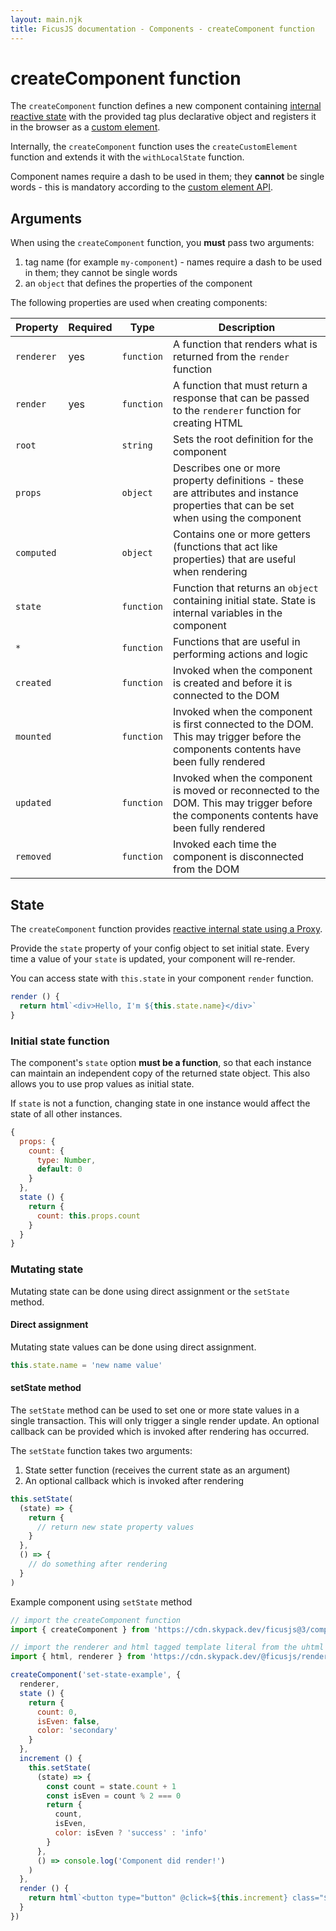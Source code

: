 ```yaml
---
layout: main.njk
title: FicusJS documentation - Components - createComponent function
---
```

# createComponent function

The `createComponent` function defines a new component containing [internal reactive state](/extending-components/with-local-state/) with the provided tag plus declarative object and registers it in the browser as a [custom element](https://developer.mozilla.org/en-US/docs/Web/Web_Components/Using_custom_elements).

Internally, the `createComponent` function uses the `createCustomElement` function and extends it with the `withLocalState` function.

Component names require a dash to be used in them; they **cannot** be single words - this is mandatory according to the [custom element API](https://developer.mozilla.org/en-US/docs/Web/Web_Components/Using_custom_elements).

## Arguments

When using the `createComponent` function, you **must** pass two arguments:

1. tag name (for example `my-component`) - names require a dash to be used in them; they cannot be single words
2. an `object` that defines the properties of the component

The following properties are used when creating components:

| Property | Required | Type | Description |
| --- | --- | --- | --- |
| `renderer` | yes | `function` | A function that renders what is returned from the `render` function |                                                                                    |
| `render` | yes | `function` | A function that must return a response that can be passed to the `renderer` function for creating HTML |                                                                                    |
| `root` |  | `string` | Sets the root definition for the component |
| `props` |  | `object` | Describes one or more property definitions - these are attributes and instance properties that can be set when using the component |
| `computed` |  | `object` | Contains one or more getters (functions that act like properties) that are useful when rendering |
| `state` |  | `function` | Function that returns an `object` containing initial state. State is internal variables in the component |
| `*` |  | `function` | Functions that are useful in performing actions and logic |
| `created` |  | `function` | Invoked when the component is created and before it is connected to the DOM |
| `mounted` |  | `function` | Invoked when the component is first connected to the DOM. This may trigger before the components contents have been fully rendered |
| `updated` |  | `function` | Invoked when the component is moved or reconnected to the DOM. This may trigger before the components contents have been fully rendered |
| `removed` |  | `function` | Invoked each time the component is disconnected from the DOM |

## State

The `createComponent` function provides [reactive internal state using a Proxy](/extending-components/with-local-state/).

Provide the `state` property of your config object to set initial state. Every time a value of your `state` is updated, your component will re-render.

You can access state with `this.state` in your component `render` function.

```js
render () {
  return html`<div>Hello, I'm ${this.state.name}</div>`
}
```

### Initial state function

The component's `state` option **must be a function**, so that each instance can maintain an independent copy of the returned state object.
This also allows you to use prop values as initial state.

If `state` is not a function, changing state in one instance would affect the state of all other instances.

```js
{
  props: {
    count: {
      type: Number,
      default: 0
    }
  },
  state () {
    return {
      count: this.props.count
    }
  }
}
```

### Mutating state

Mutating state can be done using direct assignment or the `setState` method.

#### Direct assignment

Mutating state values can be done using direct assignment.

```js
this.state.name = 'new name value'
```

#### setState method

The `setState` method can be used to set one or more state values in a single transaction. This will only trigger a single render update. An optional callback can be provided which is invoked after rendering has occurred.

The `setState` function takes two arguments:

1. State setter function (receives the current state as an argument)
2. An optional callback which is invoked after rendering

```js
this.setState(
  (state) => {
    return {
      // return new state property values
    }
  },
  () => {
    // do something after rendering
  }
)
```

Example component using `setState` method

```js
// import the createComponent function
import { createComponent } from 'https://cdn.skypack.dev/ficusjs@3/component'

// import the renderer and html tagged template literal from the uhtml renderer
import { html, renderer } from 'https://cdn.skypack.dev/@ficusjs/renderers@4/uhtml'

createComponent('set-state-example', {
  renderer,
  state () {
    return {
      count: 0,
      isEven: false,
      color: 'secondary'
    }
  },
  increment () {
    this.setState(
      (state) => {
        const count = state.count + 1
        const isEven = count % 2 === 0
        return {
          count,
          isEven,
          color: isEven ? 'success' : 'info'
        }
      },
      () => console.log('Component did render!')
    )
  },
  render () {
    return html`<button type="button" @click=${this.increment} class="${this.state.color}">Count is&nbsp;<strong>${this.state.count}</strong></button>`
  }
})
```
